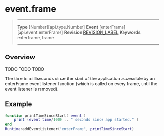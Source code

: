 
# event.frame

> --------------------- ------------------------------------------------------------------------------------------
> __Type__              [Number][api.type.Number]
> __Event__             [enterFrame][api.event.enterFrame]
> __Revision__          [REVISION_LABEL](REVISION_URL)
> __Keywords__          enterframe, frame
> --------------------- ------------------------------------------------------------------------------------------

## Overview

TODO TODO TODO

The time in milliseconds since the start of the application accessible by an enterFrame event listener function (which is called on every frame, until the event listener is removed).

## Example
 
``````lua
function printTimeSinceStart( event )
    print (event.time/1000 .. " seconds since app started." )
end 
Runtime:addEventListener("enterFrame", printTimeSinceStart)
``````
